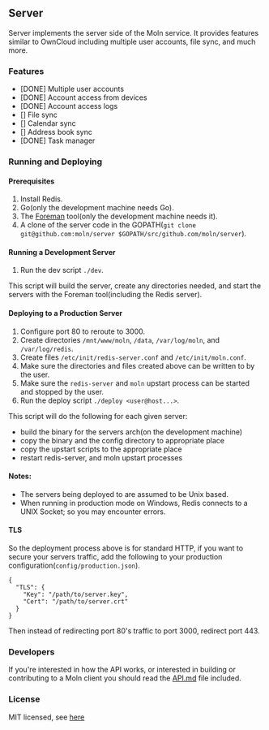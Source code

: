 Server
---

Server implements the server side of the Moln service. It provides features similar to OwnCloud
including multiple user accounts, file sync, and much more.

### Features
- [DONE] Multiple user accounts
- [DONE] Account access from devices
- [DONE] Account access logs
- [] File sync
- [] Calendar sync
- [] Address book sync
- [DONE] Task manager

### Running and Deploying

#### Prerequisites
1. Install Redis.
2. Go(only the development machine needs Go).
3. The [Foreman](https://github.com/ddollar/foreman) tool(only the development machine needs it).
4. A clone of the server code in the GOPATH(`git clone git@github.com:moln/server $GOPATH/src/github.com/moln/server`).

#### Running a Development Server
1. Run the dev script `./dev`.

This script will build the server, create any directories needed, and start the servers with the
Foreman tool(including the Redis server).

#### Deploying to a Production Server
1. Configure port 80 to reroute to 3000.
2. Create directories `/mnt/www/moln`, `/data`, `/var/log/moln`, and `/var/log/redis`.
3. Create files `/etc/init/redis-server.conf` and `/etc/init/moln.conf`.
4. Make sure the directories and files created above can be written to by the user.
5. Make sure the `redis-server` and `moln` upstart process can be started and stopped by the user.
6. Run the deploy script `./deploy <user@host...>`.

This script will do the following for each given server:
- build the binary for the servers arch(on the development machine)
- copy the binary and the config directory to appropriate place
- copy the upstart scripts to the appropriate place
- restart redis-server, and moln upstart processes

#### Notes:
- The servers being deployed to are assumed to be Unix based.
- When running in production mode on Windows, Redis connects to a UNIX Socket; so you may encounter errors.

#### TLS
So the deployment process above is for standard HTTP, if you want to secure your servers traffic,
add the following to your production configuration(`config/production.json`).
```
{
  "TLS": {
    "Key": "/path/to/server.key",
    "Cert": "/path/to/server.crt"
  }
}
```

Then instead of redirecting port 80's traffic to port 3000, redirect port 443.

### Developers
If you're interested in how the API works, or interested in building or contributing to a Moln
client you should read the [API.md](https://raw.github.com/larzconwell/moln/master/API.md) file
included.

### License
MIT licensed, see [here](https://raw.github.com/larzconwell/moln/master/README.md)

